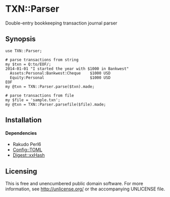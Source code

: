 TXN::Parser
===========

Double-entry bookkeeping transaction journal parser


Synopsis
--------

```perl6
use TXN::Parser;

# parse transactions from string
my $txn = Q:to/EOF/;
2014-01-01 "I started the year with $1000 in Bankwest"
  Assets:Personal:Bankwest:Cheque    $1000 USD
  Equity:Personal                    $1000 USD
EOF
my @txn = TXN::Parser.parse($txn).made;

# parse transactions from file
my $file = 'sample.txn';
my @txn = TXN::Parser.parsefile($file).made;
```


Installation
------------

#### Dependencies

- Rakudo Perl6
- [Config::TOML](https://github.com/atweiden/config-toml)
- [Digest::xxHash](https://github.com/atweiden/digest-xxhash)


Licensing
---------

This is free and unencumbered public domain software. For more
information, see http://unlicense.org/ or the accompanying UNLICENSE file.

